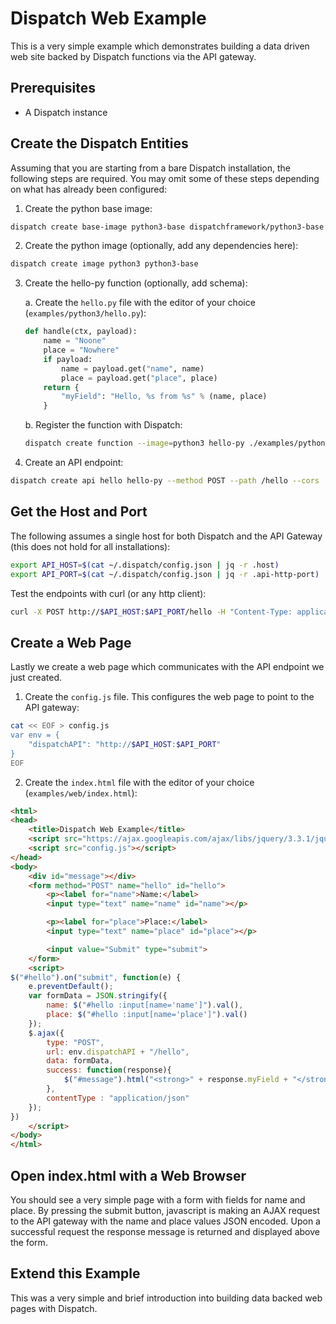 # Dispatch Web Example

This is a very simple example which demonstrates building a data driven web
site backed by Dispatch functions via the API gateway.

## Prerequisites

* A Dispatch instance

## Create the Dispatch Entities

Assuming that you are starting from a bare Dispatch installation, the following
steps are required.  You may omit some of these steps depending on what has
already been configured:

1. Create the python base image:

```bash
dispatch create base-image python3-base dispatchframework/python3-base:0.0.3 --language python3
```

2. Create the python image (optionally, add any dependencies here):

```bash
dispatch create image python3 python3-base
```

3. Create the hello-py function (optionally, add schema):

    a. Create the `hello.py` file with the editor of your choice (`examples/python3/hello.py`):

    ```python
    def handle(ctx, payload):
        name = "Noone"
        place = "Nowhere"
        if payload:
            name = payload.get("name", name)
            place = payload.get("place", place)
        return {
            "myField": "Hello, %s from %s" % (name, place)
        }
    ```
    b. Register the function with Dispatch:

    ```bash
    dispatch create function --image=python3 hello-py ./examples/python3 --handler=hello.handle
    ```

4. Create an API endpoint:

```bash
dispatch create api hello hello-py --method POST --path /hello --cors
```

## Get the Host and Port

The following assumes a single host for both Dispatch and the API Gateway (this
does not hold for all installations):

```bash
export API_HOST=$(cat ~/.dispatch/config.json | jq -r .host)
export API_PORT=$(cat ~/.dispatch/config.json | jq -r .api-http-port)
```

Test the endpoints with curl (or any http client):

```bash
curl -X POST http://$API_HOST:$API_PORT/hello -H "Content-Type: application/json" -d '{"name": "Jon", "place": "Winterfell"}'
```

## Create a Web Page

Lastly we create a web page which communicates with the API endpoint we just created.

1. Create the `config.js` file. This configures the web page to point to the API gateway:

```bash
cat << EOF > config.js
var env = {
    "dispatchAPI": "http://$API_HOST:$API_PORT"
}
EOF
```

2. Create the `index.html` file with the editor of your choice (`examples/web/index.html`):

```html
<html>
<head>
    <title>Dispatch Web Example</title>
    <script src="https://ajax.googleapis.com/ajax/libs/jquery/3.3.1/jquery.min.js"></script>
    <script src="config.js"></script>
</head>
<body>
    <div id="message"></div>
    <form method="POST" name="hello" id="hello">
        <p><label for="name">Name:</label>
        <input type="text" name="name" id="name"></p>

        <p><label for="place">Place:</label>
        <input type="text" name="place" id="place"></p>

        <input value="Submit" type="submit">
    </form>
    <script>
$("#hello").on("submit", function(e) {
    e.preventDefault();
    var formData = JSON.stringify({
        name: $("#hello :input[name='name']").val(),
        place: $("#hello :input[name='place']").val()
    });
    $.ajax({
        type: "POST",
        url: env.dispatchAPI + "/hello",
        data: formData,
        success: function(response){
            $("#message").html("<strong>" + response.myField + "</strong>");
        },
        contentType : "application/json"
    });
})
    </script>
</body>
</html>
```

## Open index.html with a Web Browser

You should see a very simple page with a form with fields for name and place. By
pressing the submit button, javascript is making an AJAX request to the API
gateway with the name and place values JSON encoded. Upon a successful request
the response message is returned and displayed above the form.

## Extend this Example

This was a very simple and brief introduction into building data backed web pages
with Dispatch.
